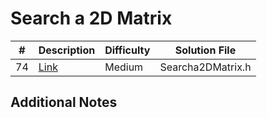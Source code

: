 # Search a 2D Matrix
|#|Description|Difficulty|Solution File|
|-|-|-|-|
|74|[Link](https://leetcode.com/problems/search-a-2d-matrix/description/)|Medium|Searcha2DMatrix.h|

## Additional Notes
